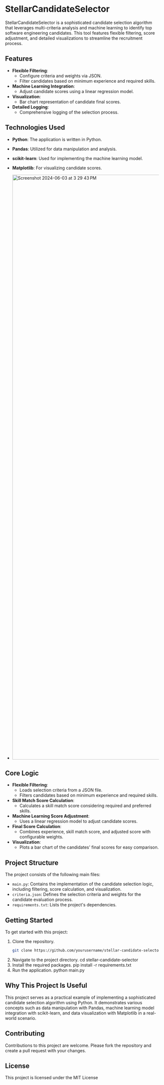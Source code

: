 # StellarCandidateSelector

StellarCandidateSelector is a sophisticated candidate selection algorithm that leverages multi-criteria analysis and machine learning to identify top software engineering candidates. This tool features flexible filtering, score adjustment, and detailed visualizations to streamline the recruitment process.

## Features

- **Flexible Filtering**:
  - Configure criteria and weights via JSON.
  - Filter candidates based on minimum experience and required skills.
- **Machine Learning Integration**:
  - Adjust candidate scores using a linear regression model.
- **Visualization**:
  - Bar chart representation of candidate final scores.
- **Detailed Logging**:
  - Comprehensive logging of the selection process.

## Technologies Used

- **Python**: The application is written in Python.
- **Pandas**: Utilized for data manipulation and analysis.
- **scikit-learn**: Used for implementing the machine learning model.
- **Matplotlib**: For visualizing candidate scores.

- <img width="1912" alt="Screenshot 2024-06-03 at 3 29 43 PM" src="https://github.com/shuddha2021/stellar-candidate-selector/assets/81951239/ca4d17bb-2b2a-469b-876b-15e61162d395">

## Core Logic

- **Flexible Filtering**:
  - Loads selection criteria from a JSON file.
  - Filters candidates based on minimum experience and required skills.
- **Skill Match Score Calculation**:
  - Calculates a skill match score considering required and preferred skills.
- **Machine Learning Score Adjustment**:
  - Uses a linear regression model to adjust candidate scores.
- **Final Score Calculation**:
  - Combines experience, skill match score, and adjusted score with configurable weights.
- **Visualization**:
  - Plots a bar chart of the candidates' final scores for easy comparison.

## Project Structure

The project consists of the following main files:

- `main.py`: Contains the implementation of the candidate selection logic, including filtering, score calculation, and visualization.
- `criteria.json`: Defines the selection criteria and weights for the candidate evaluation process.
- `requirements.txt`: Lists the project's dependencies.

## Getting Started

To get started with this project:

1. Clone the repository.
   ```bash
   git clone https://github.com/yourusername/stellar-candidate-selector.git

 2. Navigate to the project directory.
    cd stellar-candidate-selector
 3. Install the required packages.
    pip install -r requirements.txt
 4. Run the application.
    python main.py

## Why This Project Is Useful

 This project serves as a practical example of implementing a sophisticated candidate selection algorithm using Python. It demonstrates various concepts such as data manipulation with Pandas, machine learning model integration with scikit-learn, and data visualization with Matplotlib in a real-world scenario.

## Contributing

Contributions to this project are welcome. Please fork the repository and create a pull request with your changes.

## License

This project is licensed under the MIT License 
